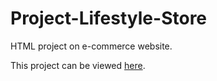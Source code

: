 # Project-Lifestyle-Store
HTML project on e-commerce website.

This project can be viewed [here](https://tiwari1302.github.io/Project-Lifestyle-Store/).
